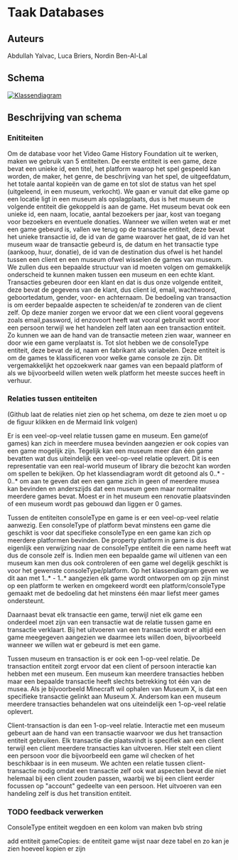 # Taak Databases
## Auteurs
Abdullah Yalvac,
Luca Briers,
Nordin Ben-Al-Lal

## Schema  

[![Klassendiagram](https://mermaid.ink/img/pako:eNqFVE2PmzAQ_SuWj1U2SsjHBlT10Ox2L92qUnLZCqlyYZJaNTayh23TKP-9Y0MCTiotHMBvhpn33hgfeWFK4BkvlHDuQYq9FVWuS2mhQGk0-7jNdYixJ1EBO-aa0fXZ6D1je0K-y7KFNmglgShRQYTUSuDO2CoCS3gFBbWxLfqom4rtQVu4ynKFlbUncu5bCPUgEJilz4UD_z4osUGBjWMtIjUyNCjU2tQSXK5PZynPjQPKjsRUAbuWo0liBChi0PPxLV6lk2is-wr2BUQnaKeMQAYardAFfAIYwqXRoYYnSpzOrLaU60Rr-5Aa9viFXghE_gfkSkRv16DGlWWDyPZQw6AYuY-yZRoqDqiulSRtsYFFwK4NZFAJqWKophK_jb0hSTvghzEW_VSbeL_4zVGCjbGb4bCdtA6_BPgy7DUZbRR4cRHhosffnHoldLMjkxoL1sOdGeGXyPlkPH6Xc_b-7u5Dv2r3WK6H7XM-jVK71VNoNxw_hW4K_jcrLjdo-1ZeN0HmZfibj3gFlmZV0mEQbMo5_gRqyTN6LYX9lXOSTXmiQbM56IJnO6EcjHhTlzS-7vC4oLXQ34yhNdqmXfLsyP_wLJ2PV4tVOl3OZ8n0fjZLR_zAs3k6XiTJKlkky9k0Safz04j_Dd9PxvfJMp2lyXKSLtIlZYw4lP6fe-7OLv8403gMkY7F6R95epl5?type=png)](https://mermaid.live/edit#pako:eNqFVE2PmzAQ_SuWj1U2SsjHBlT10Ox2L92qUnLZCqlyYZJaNTayh23TKP-9Y0MCTiotHMBvhpn33hgfeWFK4BkvlHDuQYq9FVWuS2mhQGk0-7jNdYixJ1EBO-aa0fXZ6D1je0K-y7KFNmglgShRQYTUSuDO2CoCS3gFBbWxLfqom4rtQVu4ynKFlbUncu5bCPUgEJilz4UD_z4osUGBjWMtIjUyNCjU2tQSXK5PZynPjQPKjsRUAbuWo0liBChi0PPxLV6lk2is-wr2BUQnaKeMQAYardAFfAIYwqXRoYYnSpzOrLaU60Rr-5Aa9viFXghE_gfkSkRv16DGlWWDyPZQw6AYuY-yZRoqDqiulSRtsYFFwK4NZFAJqWKophK_jb0hSTvghzEW_VSbeL_4zVGCjbGb4bCdtA6_BPgy7DUZbRR4cRHhosffnHoldLMjkxoL1sOdGeGXyPlkPH6Xc_b-7u5Dv2r3WK6H7XM-jVK71VNoNxw_hW4K_jcrLjdo-1ZeN0HmZfibj3gFlmZV0mEQbMo5_gRqyTN6LYX9lXOSTXmiQbM56IJnO6EcjHhTlzS-7vC4oLXQ34yhNdqmXfLsyP_wLJ2PV4tVOl3OZ8n0fjZLR_zAs3k6XiTJKlkky9k0Safz04j_Dd9PxvfJMp2lyXKSLtIlZYw4lP6fe-7OLv8403gMkY7F6R95epl5)


## Beschrijving van schema
### Enititeiten
Om de database voor het Video Game History Foundation uit te werken, maken we gebruik van 5 entiteiten. De eerste entiteit is een game, deze bevat een unieke id, een titel, het platform waarop het spel gespeeld kan worden, de maker, het genre, de beschrijving van het spel, de uitgeefdatum, het totale aantal kopieën van de game en tot slot de status van het spel (uitgeleend, in een museum, verkocht). We gaan er vanuit dat elke game op een locatie ligt in een museum als opslagplaats, dus is het museum de volgende entiteit die gekoppeld is aan de game. Het museum bevat ook een unieke id, een naam, locatie, aantal bezoekers per jaar, kost van toegang voor bezoekers en eventuele donaties. Wanneer we willen weten wat er met een game gebeurd is, vallen we terug op de transactie entiteit, deze bevat het unieke transactie id, de id van de game waarover het gaat, de id van het museum waar de transactie gebeurd is, de datum en het transactie type (aankoop, huur, donatie), de id van de destination dus ofwel is het handel tussen een client en een museum ofwel wisselen de games van museum. We zullen dus een bepaalde structuur van id moeten volgen om gemakkelijk onderscheid te kunnen maken tussen een museum en een echte klant. Transacties gebeuren door een klant en dat is dus onze volgende entiteit, deze bevat de gegevens van de klant, dus client id, email, wachtwoord, geboortedatum, gender, voor- en achternaam. De bedoeling van transaction is om eerder bepaalde aspecten te scheiden/af te zonderen van de client zelf. Op deze manier zorgen we ervoor dat we een client vooral gegevens zoals email,password, id enzovoort heeft wat vooral gebruikt wordt voor een persoon terwijl we het handelen zelf laten aan een transaction entiteit. Zo kunnen we aan de hand van de transactie meteen zien waar, wanneer en door wie een game verplaatst is. Tot slot hebben we de consoleType entiteit, deze bevat de id, naam en fabrikant als variabelen. Deze entiteit is om de games te klassificeren voor welke game console ze zijn. Dit vergemakkelijkt het opzoekwerk naar games van een bepaald platform of als we bijvoorbeeld willen weten welk platform het meeste succes heeft in verhuur.

### Relaties tussen entiteiten 
(Github laat de relaties niet zien op het schema, om deze te zien moet u op de figuur klikken en de Mermaid link volgen)

Er is een veel-op-veel relatie tussen game en museum. Een game(of games) kan zich in meerdere musea bevinden aangezien er ook copies van een game mogelijk zijn. Tegelijk kan een museum meer dan één game bevatten wat dus uiteindelijk een veel-op-veel relatie oplevert. Dit is een representatie van een real-world museum of library die bezocht kan worden om spellen te bekijken. Op het klassendiagram wordt dit getoond als 0..* - 0..* om aan te geven dat een een game zich in geen of meerdere musea kan bevinden en anderszijds dat een museum geen maar normaliter meerdere games bevat. Moest er in het museum een renovatie plaatsvinden of een museum wordt pas gebouwd dan liggen er 0 games.

Tussen de entiteiten consoleType en game is er een veel-op-veel relatie aanwezig. Een consoleType of platform bevat minstens een game die geschikt is voor dat specifieke consoleType en een game kan zich op meerdere platformen bevinden. De property platform in game is dus eigenlijk een verwijzing naar de consoleType entiteit die een name heeft wat dus de console zelf is. Indien men een bepaalde game wil uitlenen van een museum kan men dus ook controleren of een game wel degelijk geschikt is voor het gewenste consoleType/platform. Op het klassendiagram geven we dit aan met 1..* - 1..* aangezien elk game wordt ontworpen om op zijn minst op een platform te werken en omgekeerd wordt een platform/consoleType gemaakt met de bedoeling dat het minstens één maar liefst meer games ondersteunt.

Daarnaast bevat elk transactie een game, terwijl niet elk game een onderdeel moet zijn van een transactie wat de relatie tussen game en transactie verklaart. Bij het uitvoeren van een transactie wordt er altijd een game meegegeven aangezien we daarmee iets willen doen, bijvoorbeeld wanneer we willen wat er gebeurd is met een game.

Tussen museum en transaction is er ook een 1-op-veel relatie. De transaction entiteit zorgt ervoor dat een client of persoon interactie kan hebben met een museum. Een museum kan meerdere transacties hebben maar een bepaalde transactie heeft slechts betrekking tot één van de musea. Als je bijvoorbeeld Minecraft wil ophalen van Museum X, is dat een specifieke transactie gelinkt aan Museum X. Andersom kan een museum meerdere transacties behandelen wat ons uiteindelijk een 1-op-veel relatie oplevert. 

Client-transaction is dan een 1-op-veel relatie. Interactie met een museum gebeurt aan de hand van een transactie waarvoor we dus het transaction entiteit gebruiken. Elk transactie die plaatsvindt is specifiek aan een client terwijl een client meerdere transacties kan uitvoeren. Hier stelt een client een persoon voor die bijvoorbeeld een game wil checken of het beschikbaar is in een museum. We achten een relatie tussen client-transactie nodig omdat een transactie zelf ook wat aspecten bevat die niet helemaal bij een client zouden passen, waarbij we bij een client eerder focussen op "account" gedeelte van een persoon. Het uitvoeren van een handeling zelf is dus het transition entiteit.


### TODO feedback verwerken

ConsoleType entiteit wegdoen en een kolom van maken bvb string

add entiteit gameCopies: de entiteit game wijst naar deze tabel en zo kan je zien hoeveel kopien er zijn

